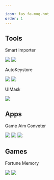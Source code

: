 ```yaml
---

icon: fas fa-mug-hot
order: 1
---
```


## Tools
Smart Importer
<p>
    <a href="https://github.com/dreamcodestudio/com.dreamcode.editor.smart-importer" target="_blank"><img src="https://img.shields.io/badge/GitHub-100000?style=for-the-badge&logoColor=white"/></a>
    <a href="https://assetstore.unity.com/packages/slug/254217" target="_blank"><img src="https://img.shields.io/badge/Asset%20Store-100000?style=for-the-badge&logoColor=white"/></a>
</p>
AutoKeystore
<p>
    <a href="https://github.com/dreamcodestudio/com.dreamcode.mobile.android-keystore" target="_blank"><img src="https://img.shields.io/badge/GitHub-100000?style=for-the-badge&logoColor=white"/></a>
    <a href="https://assetstore.unity.com/packages/slug/232044" target="_blank"><img src="https://img.shields.io/badge/Asset%20Store-100000?style=for-the-badge&logoColor=white"/></a>
</p>
UIMask
<p>
    <a href="https://github.com/dreamcodestudio/UIMask" target="_blank"><img src="https://img.shields.io/badge/GitHub-100000?style=for-the-badge&logoColor=white"/></a>
</p>

## Apps
Game Aim Conveter
<p>
    <a href="https://play.google.com/store/apps/details?id=com.dreamcode.gameaimconverter" target="_blank"><img src="https://img.shields.io/badge/Google%20Play-100000?style=for-the-badge&logoColor=white"/></a>
    <a href="https://apps.apple.com/us/app/game-aim-converter/id1618000036" target="_blank"><img src="https://img.shields.io/badge/App%20Store-100000?style=for-the-badge&logoColor=white"/></a>
    <a href="https://apps.rustore.ru/app/com.dreamcode.gameaimconverter" target="_blank"><img src="https://img.shields.io/badge/RuStore-100000?style=for-the-badge&logoColor=white"/></a>
</p>

## Games
Fortune Memory
<p>
    <a href="https://play.google.com/store/apps/details?id=com.IndieYP.FortuneMemory2" target="_blank"><img src="https://img.shields.io/badge/Google%20Play-100000?style=for-the-badge&logoColor=white"/></a>
    <a href="https://apps.rustore.ru/app/com.IndieYP.FortuneMemory2" target="_blank"><img src="https://img.shields.io/badge/RuStore-100000?style=for-the-badge&logoColor=white"/></a>
</p>
